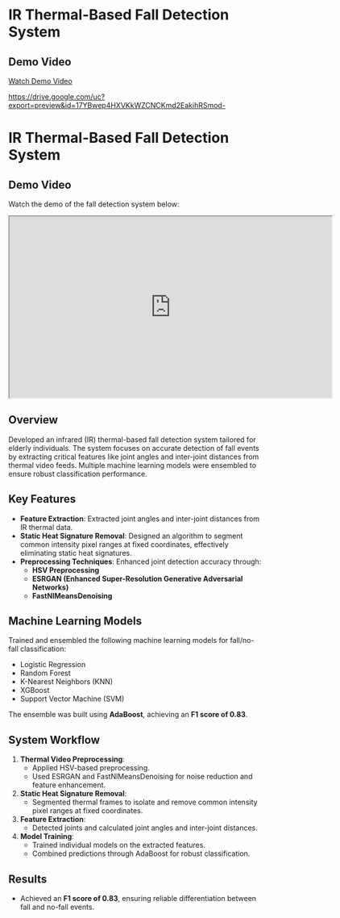 # IR Thermal-Based Fall Detection System

## Demo Video
[Watch Demo Video](https://drive.google.com/file/d/17YBwep4HXVKkWZCNCKmd2EakihRSmod-/view?usp=drive_link)

https://drive.google.com/uc?export=preview&id=17YBwep4HXVKkWZCNCKmd2EakihRSmod-

# IR Thermal-Based Fall Detection System

## Demo Video
Watch the demo of the fall detection system below:

<iframe src="https://drive.google.com/uc?export=preview&id=17YBwep4HXVKkWZCNCKmd2EakihRSmod-" width="640" height="360" allow="autoplay"></iframe>

## Overview
Developed an infrared (IR) thermal-based fall detection system tailored for elderly individuals. The system focuses on accurate detection of fall events by extracting critical features like joint angles and inter-joint distances from thermal video feeds. Multiple machine learning models were ensembled to ensure robust classification performance.

## Key Features
- **Feature Extraction**: Extracted joint angles and inter-joint distances from IR thermal data.
- **Static Heat Signature Removal**: Designed an algorithm to segment common intensity pixel ranges at fixed coordinates, effectively eliminating static heat signatures.
- **Preprocessing Techniques**: Enhanced joint detection accuracy through:
  - **HSV Preprocessing**
  - **ESRGAN (Enhanced Super-Resolution Generative Adversarial Networks)**
  - **FastNlMeansDenoising**

## Machine Learning Models
Trained and ensembled the following machine learning models for fall/no-fall classification:
- Logistic Regression
- Random Forest
- K-Nearest Neighbors (KNN)
- XGBoost
- Support Vector Machine (SVM)

The ensemble was built using **AdaBoost**, achieving an **F1 score of 0.83**.

## System Workflow
1. **Thermal Video Preprocessing**:
    - Applied HSV-based preprocessing.
    - Used ESRGAN and FastNlMeansDenoising for noise reduction and feature enhancement.
2. **Static Heat Signature Removal**:
    - Segmented thermal frames to isolate and remove common intensity pixel ranges at fixed coordinates.
3. **Feature Extraction**:
    - Detected joints and calculated joint angles and inter-joint distances.
4. **Model Training**:
    - Trained individual models on the extracted features.
    - Combined predictions through AdaBoost for robust classification.

## Results
- Achieved an **F1 score of 0.83**, ensuring reliable differentiation between fall and no-fall events.





